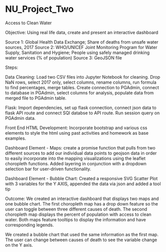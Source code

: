 # NU_Project_Two

Access to Clean Water

Objective: Using real life data, create and present an interactive dashboard

Source 1: Global Health Data Exchange; Share of deaths from unsafe water sources, 2017 
Source 2: WHO/UNICEF Joint Monitoring Program for Water Supply, Sanitation and Hygiene; People using safely managed drinking water services (% of population)
Source 3: GeoJSON file

Steps:

Data Cleaning: Load two CSV files into Jupyter Notebook for cleaning. Drop NaN rows, select 2017 only, select columns, rename columns, run formula to find percentages, merge tables. Create connection to PGAdmin, connect to database in PGAdmin, select columns for analysis, populate data from merged file to PGAdmin table.

Flask: Import dependencies, set up flask connection, connect json data to flask API route and connect SQl databse to API route. Run session query on PGAdmin data.

Front End HTML Development: Incorporate bootstrap and various css elements to style the html using past activities and homework as base examples.

Dashboard Element - Maps: create a promise function that pulls from two different sources to add our individual data points to geojson data in order to easily incorporate into the mapping visualizations using the leaflet choropleth functions. Added layering in conjunction with a dropdown selection bar for user-driven functionality.

Dashboard Element - Bubble Chart: Created a responsive SVG Scatter Plot with 3 variables for the Y AXIS, appended the data via json and added a tool tip

Outcome: We created an interactive dashboard that displays two maps and one bubble chart. The first choropleth map has a drop down feature so the user can toggle between three different causes of death. The second choropleth map displays the percent of population with access to clean water. Both maps feature tooltips to display the information and have corresponding legends. 

We created a bubble chart that used the same information as the first map. The user can change between causes of death to see the variable change on the Y axis. 
